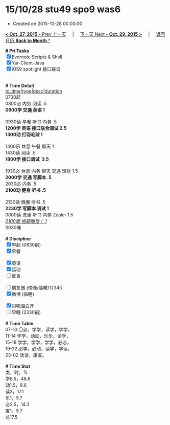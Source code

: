 # 15/10/28 stu49 spo9 was6

- Created on 2015-10-28 00:00:00

[**< Oct. 27, 2015** - Prev 上一天](_archived/lifelogs/2015/10/d27.md) &nbsp; &nbsp; | &nbsp; &nbsp; [下一天 Next - **Oct. 29, 2015 >**](_archived/lifelogs/2015/10/d29.md) &nbsp; &nbsp; |  &nbsp; &nbsp; [返回月历 **Back to Month ^**](_archived/lifelogs/2015/10/index.md)
<br/><div><b># Pri Tasks</b></div><div><input checked="true" type="checkbox"/>Evernote Scripts &amp; Shell</div><div><input checked="true" type="checkbox"/>Yar-Client-Java</div><div><input checked="true" type="checkbox"/>iOS9 spotlight 接口联调</div><div><br/></div><div><br/></div><div><b># Time Detail</b></div><div><u>to_time|type|desc|duration</u></div><div>0730起</div><div>0800必 内务 阅读 .5</div><div><b>0900学 交通 英语 1</b></div><div><br/></div><div>0930读 早餐 听书 内务 .5</div><div><b>1200学 英语 接口联合调试 2.5</b></div><div><b>1300动 打羽毛球 1</b></div><div><br/></div><div>1400乐 休息 午餐 聊天 1</div><div>1430读 阅读 .5</div><div><b>1800学 接口调试  3.5</b></div><div><br/></div><div>1930必 休息 内务 聊天 交通 理财 1.5</div><div><b>2000学 交通 写脚本 .5</b></div><div>2030必 内务 .5</div><div><b>2100动 健身 听书 .5</b></div><div><br/></div><div>2130读 晚餐 听书 .5</div><div><b>2230学 写脚本 调试 1</b></div><div>0000读 洗澡 听书 内务 Zealer 1.5</div><div><u><i>0100废 拖延睡觉！ 1</i></u></div><div>0030睡</div><div><br/></div><div><b># Discipline</b></div><div><input checked="true" type="checkbox"/>早起 (0830前)</div><div><input checked="true" type="checkbox"/>早餐</div><div><br/></div><div><input checked="true" type="checkbox"/>英语</div><div><input checked="true" type="checkbox"/>运动</div><div><input type="checkbox"/>反省</div><div><br/></div><div><input type="checkbox"/>朋友圈 (傍晚/临睡)12345</div><div><input checked="true" type="checkbox"/>微博 (临睡)</div><div><br/></div><div><input checked="true" type="checkbox"/>只喝温白开</div><div><input type="checkbox"/>早睡 (2330前)</div><div><br/></div><div><b># Time Table</b></div><div>07-10 〇必，学学，读学，学学，</div><div>11-14 学学，动动，乐乐，读学，</div><div>15-18 学学，学学，学学，必必，</div><div>19-22 必学，必动，读学，学读，</div><div>23-02 读读，废废。</div><div><br/></div><div><b># Time Stat</b></div><div>类，时，%</div><div>学8.5，48.6</div><div>动1.5，8.6</div><div>读3，17.1</div><div>乐1，5.7</div><div>必2.5，14.3</div><div>废1，5.7</div><div>总17.5</div><div><br/></div><div><br/></div>
